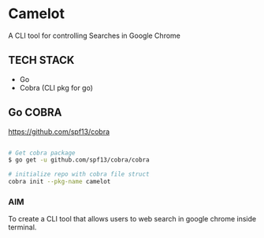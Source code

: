 # Camelot

A CLI tool for controlling Searches in Google Chrome

## TECH STACK

- Go
- Cobra (CLI pkg for go)

## Go COBRA

https://github.com/spf13/cobra

```bash

# Get cobra package
$ go get -u github.com/spf13/cobra/cobra

# initialize repo with cobra file struct
cobra init --pkg-name camelot

```

### AIM

To create a CLI tool that allows users to web search in google chrome inside terminal.
